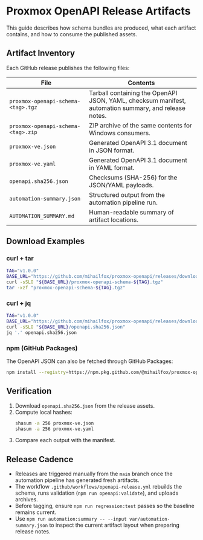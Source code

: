 # Proxmox OpenAPI Release Artifacts

This guide describes how schema bundles are produced, what each artifact contains, and how to consume the published
assets.

## Artifact Inventory

Each GitHub release publishes the following files:

| File | Contents |
| ---- | -------- |
| `proxmox-openapi-schema-<tag>.tgz` | Tarball containing the OpenAPI JSON, YAML, checksum manifest, automation summary, and release notes. |
| `proxmox-openapi-schema-<tag>.zip` | ZIP archive of the same contents for Windows consumers. |
| `proxmox-ve.json` | Generated OpenAPI 3.1 document in JSON format. |
| `proxmox-ve.yaml` | Generated OpenAPI 3.1 document in YAML format. |
| `openapi.sha256.json` | Checksums (SHA-256) for the JSON/YAML payloads. |
| `automation-summary.json` | Structured output from the automation pipeline run. |
| `AUTOMATION_SUMMARY.md` | Human-readable summary of artifact locations. |

## Download Examples

### curl + tar

```bash
TAG="v1.0.0"
BASE_URL="https://github.com/mihailfox/proxmox-openapi/releases/download/${TAG}"
curl -sSLO "${BASE_URL}/proxmox-openapi-schema-${TAG}.tgz"
tar -xzf "proxmox-openapi-schema-${TAG}.tgz"
```

### curl + jq

```bash
TAG="v1.0.0"
BASE_URL="https://github.com/mihailfox/proxmox-openapi/releases/download/${TAG}"
curl -sSLO "${BASE_URL}/openapi.sha256.json"
jq '.' openapi.sha256.json
```

### npm (GitHub Packages)

The OpenAPI JSON can also be fetched through GitHub Packages:

```bash
npm install --registry=https://npm.pkg.github.com/@mihailfox/proxmox-openapi
```

## Verification

1. Download `openapi.sha256.json` from the release assets.
2. Compute local hashes:
   ```bash
   shasum -a 256 proxmox-ve.json
   shasum -a 256 proxmox-ve.yaml
   ```
3. Compare each output with the manifest.

## Release Cadence

- Releases are triggered manually from the `main` branch once the automation pipeline has generated fresh artifacts.
- The workflow `.github/workflows/openapi-release.yml` rebuilds the schema, runs validation (`npm run openapi:validate`),
  and uploads archives.
- Before tagging, ensure `npm run regression:test` passes so the baseline remains current.
- Use `npm run automation:summary -- --input var/automation-summary.json` to inspect the current artifact layout when
  preparing release notes.
